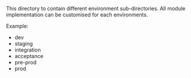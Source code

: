 This directory to contain different environment sub-directories.
All module implementation can be customised for each environments.

Example:
- dev
- staging
- integration
- acceptance
- pre-prod
- prod

